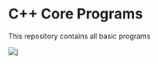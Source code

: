 # C++ Core Programs
This repository contains all basic programs

![j](https://github.com/nehachristma/Programs/assets/69244702/411f2669-0753-452d-bc0c-9d916ce19153)
